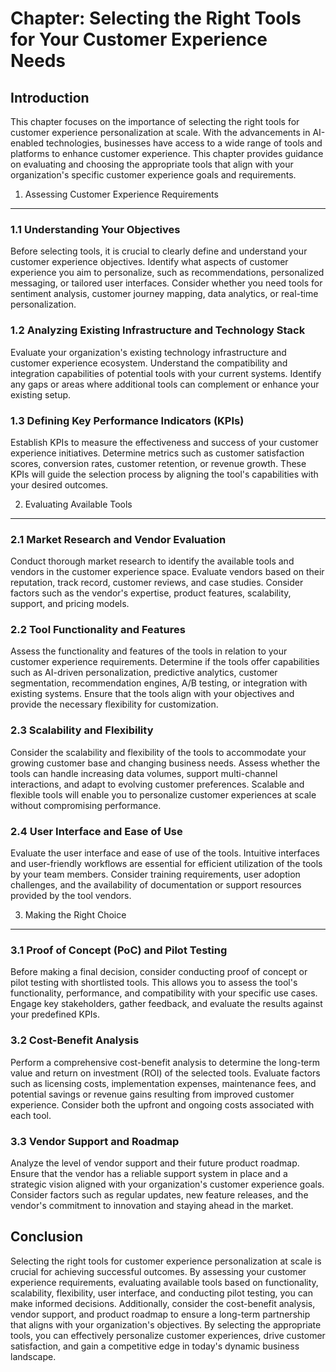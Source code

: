 Chapter: Selecting the Right Tools for Your Customer Experience Needs
=====================================================================

Introduction
------------

This chapter focuses on the importance of selecting the right tools for customer experience personalization at scale. With the advancements in AI-enabled technologies, businesses have access to a wide range of tools and platforms to enhance customer experience. This chapter provides guidance on evaluating and choosing the appropriate tools that align with your organization's specific customer experience goals and requirements.

1. Assessing Customer Experience Requirements
---------------------------------------------

### 1.1 Understanding Your Objectives

Before selecting tools, it is crucial to clearly define and understand your customer experience objectives. Identify what aspects of customer experience you aim to personalize, such as recommendations, personalized messaging, or tailored user interfaces. Consider whether you need tools for sentiment analysis, customer journey mapping, data analytics, or real-time personalization.

### 1.2 Analyzing Existing Infrastructure and Technology Stack

Evaluate your organization's existing technology infrastructure and customer experience ecosystem. Understand the compatibility and integration capabilities of potential tools with your current systems. Identify any gaps or areas where additional tools can complement or enhance your existing setup.

### 1.3 Defining Key Performance Indicators (KPIs)

Establish KPIs to measure the effectiveness and success of your customer experience initiatives. Determine metrics such as customer satisfaction scores, conversion rates, customer retention, or revenue growth. These KPIs will guide the selection process by aligning the tool's capabilities with your desired outcomes.

2. Evaluating Available Tools
-----------------------------

### 2.1 Market Research and Vendor Evaluation

Conduct thorough market research to identify the available tools and vendors in the customer experience space. Evaluate vendors based on their reputation, track record, customer reviews, and case studies. Consider factors such as the vendor's expertise, product features, scalability, support, and pricing models.

### 2.2 Tool Functionality and Features

Assess the functionality and features of the tools in relation to your customer experience requirements. Determine if the tools offer capabilities such as AI-driven personalization, predictive analytics, customer segmentation, recommendation engines, A/B testing, or integration with existing systems. Ensure that the tools align with your objectives and provide the necessary flexibility for customization.

### 2.3 Scalability and Flexibility

Consider the scalability and flexibility of the tools to accommodate your growing customer base and changing business needs. Assess whether the tools can handle increasing data volumes, support multi-channel interactions, and adapt to evolving customer preferences. Scalable and flexible tools will enable you to personalize customer experiences at scale without compromising performance.

### 2.4 User Interface and Ease of Use

Evaluate the user interface and ease of use of the tools. Intuitive interfaces and user-friendly workflows are essential for efficient utilization of the tools by your team members. Consider training requirements, user adoption challenges, and the availability of documentation or support resources provided by the tool vendors.

3. Making the Right Choice
--------------------------

### 3.1 Proof of Concept (PoC) and Pilot Testing

Before making a final decision, consider conducting proof of concept or pilot testing with shortlisted tools. This allows you to assess the tool's functionality, performance, and compatibility with your specific use cases. Engage key stakeholders, gather feedback, and evaluate the results against your predefined KPIs.

### 3.2 Cost-Benefit Analysis

Perform a comprehensive cost-benefit analysis to determine the long-term value and return on investment (ROI) of the selected tools. Evaluate factors such as licensing costs, implementation expenses, maintenance fees, and potential savings or revenue gains resulting from improved customer experience. Consider both the upfront and ongoing costs associated with each tool.

### 3.3 Vendor Support and Roadmap

Analyze the level of vendor support and their future product roadmap. Ensure that the vendor has a reliable support system in place and a strategic vision aligned with your organization's customer experience goals. Consider factors such as regular updates, new feature releases, and the vendor's commitment to innovation and staying ahead in the market.

Conclusion
----------

Selecting the right tools for customer experience personalization at scale is crucial for achieving successful outcomes. By assessing your customer experience requirements, evaluating available tools based on functionality, scalability, flexibility, user interface, and conducting pilot testing, you can make informed decisions. Additionally, consider the cost-benefit analysis, vendor support, and product roadmap to ensure a long-term partnership that aligns with your organization's objectives. By selecting the appropriate tools, you can effectively personalize customer experiences, drive customer satisfaction, and gain a competitive edge in today's dynamic business landscape.

